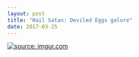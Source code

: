 ```yaml
---
layout: post
title: "Hail Satan: Deviled Eggs galore"
date: 2017-03-25
---
```

<a href="http://imgur.com/572CCd1"><img src="http://i.imgur.com/572CCd1.jpg" title="source: imgur.com" style="720px"/></a>
